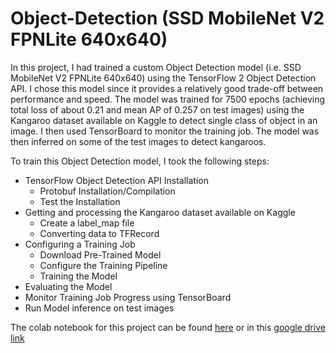 # Object-Detection (SSD MobileNet V2 FPNLite 640x640)
In this project, I had trained a custom Object Detection model (i.e. SSD MobileNet V2 FPNLite 640x640) using the TensorFlow 2 Object Detection API.
I chose this model since it provides a relatively good trade-off between performance and speed. The model was trained for 7500 epochs (achieving total loss of about 0.21 and mean AP of 0.257 on test images) using the Kangaroo dataset available on Kaggle to detect single class of object in an image. I then used TensorBoard to monitor the training job. The model was then inferred on some of the test images to detect kangaroos.

To train this Object Detection model, I took the following steps:
  -	TensorFlow Object Detection API Installation
    -	Protobuf Installation/Compilation
    -	Test the Installation
  -	Getting and processing the Kangaroo dataset available on Kaggle
    -	Create a label_map file
    -	Converting data to TFRecord
  -	Configuring a Training Job
    -	Download Pre-Trained Model
    -	Configure the Training Pipeline
    -	Training the Model
  -	Evaluating the Model
  -	Monitor Training Job Progress using TensorBoard
  -	Run Model inference on test images

The colab notebook for this project can be found [here](https://github.com/Aryan625/Object-Detection/blob/main/Object_Detection_(SSD_MobileNet_V2_FPNLite_640x640).ipynb)
or in this [google drive link](https://colab.research.google.com/drive/1rlkmqsc0_v4JLAvvoqK-yFPKNfR1lpR6?usp=sharing)
